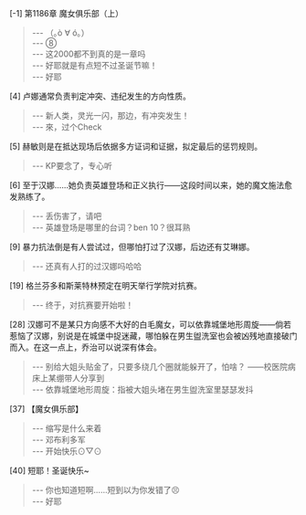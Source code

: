 
[-1] 第1186章 魔女俱乐部（上）
>--- （｡ò ∀ ó｡）<br>
>--- ⑧<br>
>--- 这2000都不到真的是一章吗<br>
>--- 好耶就是有点短不过圣诞节嘛！<br>
>--- 好耶<br>

[4] 卢娜通常负责判定冲突、违纪发生的方向性质。
>--- 新人类，灵光一闪，那边，有冲突发生！<br>
>--- 來，过个Check<br>

[5] 赫敏则是在抵达现场后依据多方证词和证据，拟定最后的惩罚规则。
>--- KP要念了，专心听<br>

[6] 至于汉娜……她负责英雄登场和正义执行——这段时间以来，她的魔文施法愈发熟练了。
>--- 丢伤害了，请吧<br>
>--- 英雄登场是哪里的台词？ben 10？很耳熟<br>

[9] 暴力抗法倒是有人尝试过，但哪怕打过了汉娜，后边还有艾琳娜。
>--- 还真有人打的过汉娜吗哈哈<br>

[19] 格兰芬多和斯莱特林预定在明天举行学院对抗赛。
>--- 终于，对抗赛要开始啦！<br>

[28] 汉娜可不是某只方向感不大好的白毛魔女，可以依靠城堡地形周旋——倘若惹恼了汉娜，别说是在城堡中捉迷藏，哪怕躲在男生盥洗室也会被凶残地直接破门而入。在这一点上，乔治可以说深有体会。
>--- 别给大姐头贴金了，只要多绕几个圈就能躲开了，怕啥？
——校医院病床上某绷带人分享到<br>
>--- 依靠城堡地形周旋：指被大姐头堵在男生盥洗室里瑟瑟发抖<br>

[37] 【魔女俱乐部】
>--- 缩写是什么来着<br>
>--- 邓布利多军<br>
>--- 开始快乐⊙▽⊙<br>

[40] 短耶！圣诞快乐~
>--- 你也知道短啊……短到以为你发错了😣<br>
>--- 好耶<br>
